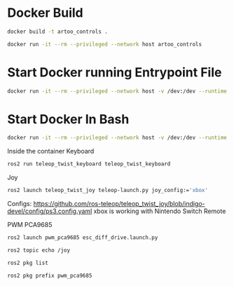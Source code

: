 

# Docker Build
```bash
docker build -t artoo_controls .
```

```bash
docker run -it --rm --privileged --network host artoo_controls
```

# Start Docker running Entrypoint File
```bash
docker run -it --rm --privileged --network host -v /dev:/dev --runtime nvidia --device=/dev/i2c-8 --group-add dialout  artoo_controls
```

# Start Docker In Bash
```bash
docker run -it --rm --privileged --network host -v /dev:/dev --runtime nvidia --device=/dev/i2c-8 --group-add dialout --entrypoint /bin/bash artoo_controls
```


Inside the container
Keyboard
```bash
ros2 run teleop_twist_keyboard teleop_twist_keyboard
```

Joy
```bash
ros2 launch teleop_twist_joy teleop-launch.py joy_config:='xbox'
```
Configs: https://github.com/ros-teleop/teleop_twist_joy/blob/indigo-devel/config/ps3.config.yaml
xbox is working with Nintendo Switch Remote

PWM PCA9685
```bash
ros2 launch pwm_pca9685 esc_diff_drive.launch.py
```

```bash
ros2 topic echo /joy
```

```bash
ros2 pkg list
```

```bash
ros2 pkg prefix pwm_pca9685
```